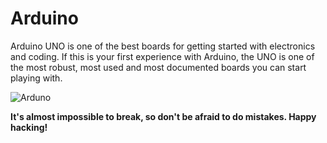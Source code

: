 # Arduino
Arduino UNO is one of the best boards for getting started with electronics and coding.
If this is your first experience with Arduino, the UNO is one of the most robust, most used and most documented
boards you can start playing with.


![Arduno](static/img/gadget/arduino.png)

**It's almost impossible to break, so don't be afraid to do mistakes. Happy hacking!**
